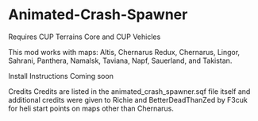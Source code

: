 # Animated-Crash-Spawner

Requires CUP Terrains Core and CUP Vehicles

This mod works with maps: Altis, Chernarus Redux, Chernarus, Lingor, Sahrani, Panthera, Namalsk, Taviana, Napf, Sauerland, and Takistan.

Install Instructions
Coming soon

Credits
Credits are listed in the animated_crash_spawner.sqf file itself and additional credits were given to Richie and BetterDeadThanZed by F3cuk for heli start points on maps other than Chernarus.
